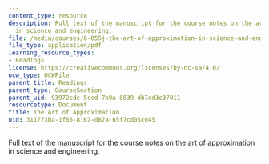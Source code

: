 ```yaml
---
content_type: resource
description: Full text of the manuscript for the course notes on the art of approximation
  in science and engineering.
file: /media/courses/6-055j-the-art-of-approximation-in-science-and-engineering-spring-2008/311773ba1f658167d87a65f7cd05c045_book.pdf
file_type: application/pdf
learning_resource_types:
- Readings
license: https://creativecommons.org/licenses/by-nc-sa/4.0/
ocw_type: OCWFile
parent_title: Readings
parent_type: CourseSection
parent_uid: 93972cdc-5ccd-7b9a-8839-db7ed3c37011
resourcetype: Document
title: The Art of Approximation
uid: 311773ba-1f65-8167-d87a-65f7cd05c045
---
```

Full text of the manuscript for the course notes on the art of approximation in science and engineering.